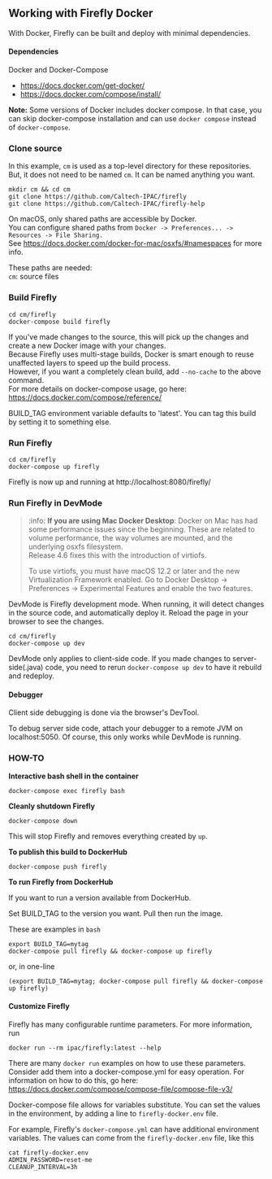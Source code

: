 Working with Firefly Docker
--------------------------- 

With Docker, Firefly can be built and deploy with minimal dependencies.  

#### Dependencies

Docker and Docker-Compose     
- https://docs.docker.com/get-docker/
- https://docs.docker.com/compose/install/

**Note:**  Some versions of Docker includes docker compose.  In that case, you can skip docker-compose installation and
can use `docker compose` instead of `docker-compose`. 

### Clone source

In this example, `cm` is used as a top-level directory for these repositories.  But, it does not need to be named `cm`.
It can be named anything you want.

    mkdir cm && cd cm
    git clone https://github.com/Caltech-IPAC/firefly
    git clone https://github.com/Caltech-IPAC/firefly-help

On macOS, only shared paths are accessible by Docker.  
You can configure shared paths from `Docker -> Preferences... -> Resources -> File Sharing.`  
See https://docs.docker.com/docker-for-mac/osxfs/#namespaces for more info.

These paths are needed:  
`cm`: source files  


### Build Firefly

    cd cm/firefly
    docker-compose build firefly

If you've made changes to the source, this will pick up the changes and create a new Docker image with your changes.  
Because Firefly uses multi-stage builds, Docker is smart enough to reuse unaffected layers to speed up the build process.  
However, if you want a completely clean build, add `--no-cache` to the above command.  
For more details on docker-compose usage, go here: https://docs.docker.com/compose/reference/

BUILD_TAG environment variable defaults to 'latest'.  You can tag this build by setting it to something else.

### Run Firefly

    cd cm/firefly
    docker-compose up firefly

Firefly is now up and running at http://localhost:8080/firefly/


### Run Firefly in DevMode

> :info: **If you are using Mac Docker Desktop**:
> Docker on Mac has had some performance issues since the beginning. These are related to volume performance, 
> the way volumes are mounted, and the underlying osxfs filesystem.  
> Release 4.6 fixes this with the introduction of virtiofs.  
> 
> To use virtiofs, you must have macOS 12.2 or later and the new Virtualization Framework enabled.
> Go to Docker Desktop -> Preferences -> Experimental Features 
> and enable the two features.

DevMode is Firefly development mode.  When running, it will detect changes in the source code, and automatically
deploy it.  Reload the page in your browser to see the changes.  

    cd cm/firefly
    docker-compose up dev

DevMode only applies to client-side code.  If you made changes to server-side(.java) code, you need to rerun `docker-compose up dev` 
to have it rebuild and redeploy.

#### Debugger

Client side debugging is done via the browser's DevTool.  

To debug server side code, attach your debugger to a remote JVM on localhost:5050.  Of course, this only works
while DevMode is running.


### HOW-TO

**Interactive bash shell in the container**

    docker-compose exec firefly bash


**Cleanly shutdown Firefly**

    docker-compose down

This will stop Firefly and removes everything created by `up`.


**To publish this build to DockerHub**

    docker-compose push firefly

**To run Firefly from DockerHub**

If you want to run a version available from DockerHub.  

Set BUILD_TAG to the version you want.  Pull then run the image.

These are examples in `bash`

    export BUILD_TAG=mytag
    docker-compose pull firefly && docker-compose up firefly

or, in one-line

    (export BUILD_TAG=mytag; docker-compose pull firefly && docker-compose up firefly)


#### Customize Firefly

Firefly has many configurable runtime parameters.  For more information, run

    docker run --rm ipac/firefly:latest --help

There are many `docker run` examples on how to use these parameters.  Consider add them into a docker-compose.yml for 
easy operation.  For information on how to do this, go here: https://docs.docker.com/compose/compose-file/compose-file-v3/

Docker-compose file allows for variables substitute.  You can set the values in the environment, by adding a line
to `firefly-docker.env` file.

For example, Firefly's `docker-compose.yml` can have additional environment variables.  The values can come from the 
`firefly-docker.env` file, like this

    cat firefly-docker.env
    ADMIN_PASSWORD=reset-me
    CLEANUP_INTERVAL=3h


